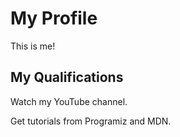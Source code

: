 # My Profile

This is me!

## My Qualifications

Watch my YouTube channel.

Get tutorials from Programiz and MDN.